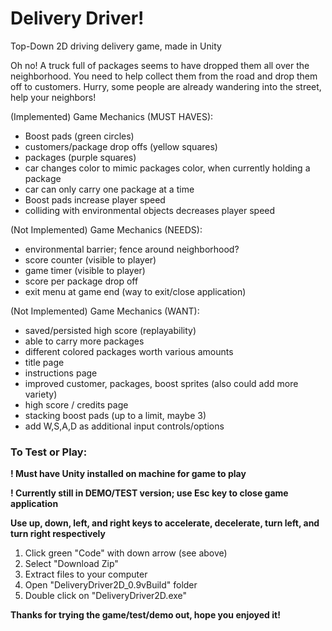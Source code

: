 # Delivery Driver!
Top-Down 2D driving delivery game, made in Unity

Oh no! A truck full of packages seems to have dropped them all over the neighborhood. You need to help collect them from the road and drop them off to customers. Hurry, some people are already wandering into the street, help your neighbors!

(Implemented) Game Mechanics (MUST HAVES):
- Boost pads (green circles)
- customers/package drop offs (yellow squares)
- packages (purple squares)
- car changes color to mimic packages color, when currently holding a package
- car can only carry one package at a time
- Boost pads increase player speed
- colliding with environmental objects decreases player speed

(Not Implemented) Game Mechanics (NEEDS):
- environmental barrier; fence around neighborhood?
- score counter (visible to player)
- game timer (visible to player)
- score per package drop off 
- exit menu at game end (way to exit/close application)

(Not Implemented) Game Mechanics (WANT):
- saved/persisted high score (replayability)
- able to carry more packages
- different colored packages worth various amounts
- title page
- instructions page
- improved customer, packages, boost sprites (also could add more variety)
- high score / credits page
- stacking boost pads (up to a limit, maybe 3)
- add W,S,A,D as additional input controls/options

### To Test or Play:
  **! Must have Unity installed on machine for game to play**
  
  **! Currently still in DEMO/TEST version; use Esc key to close game application**
  
  **Use up, down, left, and right keys to accelerate, decelerate, turn left, and turn right respectively**

1. Click green "Code" with down arrow (see above) 
2. Select "Download Zip"
3. Extract files to your computer
4. Open "DeliveryDriver2D_0.9vBuild" folder
5. Double click on "DeliveryDriver2D.exe"

**Thanks for trying the game/test/demo out, hope you enjoyed it!**
